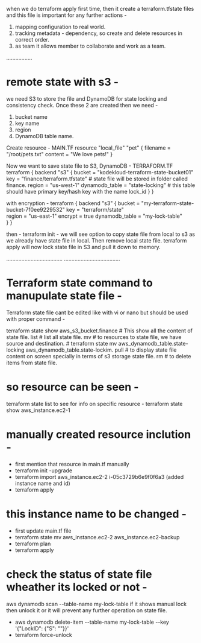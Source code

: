 when we do terraform apply first time, then it create a terraform.tfstate files and this file is important for any further actions - 
1. mapping configuration to real world. 
2. tracking metadata - dependency, so create and delete resources in correct order.
3. as team it allows member to collaborate and work as a team.

.................
# remote state with s3 - 
we need S3 to store the file and DynamoDB for state locking and consistency check.
Once these 2 are created then we need - 
1. bucket name
2. key name
3. region
4. DynamoDB table name.

Create resource - 
MAIN.TF
resource "local_file" "pet" {
  filename = "/root/pets.txt"
  content  = "We love pets!"
}

Now we want to save state file to S3, DynamoDB - 
TERRAFORM.TF
terraform {
  backend "s3" {
    bucket         = "kodekloud-terraform-state-bucket01"
    key            = "finance/terraform.tfstate"    # state file will be stored in folder called finance.
    region         = "us-west-1"
    dynamodb_table = "state-locking"    # this table should have primary key/hash key with the name lock_id
  }
}

with encryption - 
terraform {
  backend "s3" {
    bucket         = "my-terraform-state-bucket-7f0ee9229532"
    key            = "terraform/state"    
    region         = "us-east-1"
    encrypt     = true
    dynamodb_table = "my-lock-table"   
}
}

then - 
terraform init  - we will see option to copy state file from local to s3 as we already have state file in local.
Then remove local state file.
terraform apply will now lock state file in S3 and pull it down to memory.

.....................................
.....................................
# Terraform state command to manupulate state file - 
Terraform state file cant be edited like with vi or nano but should be used with proper command - 

terraform state show aws_s3_bucket.finance    # This show all the content of state file.
                list # list all state file.
                mv  # to resources to state file, we have source and destination.
                    # terraform state mv aws_dynamodb_table.state-locking aws_dynamodb_table.state-lockim. 
                pull # to display state file content on screen specially in terms of s3 storage state file.
                rm  # to delete items from state file.

# so resource can be seen - 
terraform state list 
to see for info on specific resource - 
terraform state show aws_instance.ec2-1

# manually created resource inclution - 
- first mention that resource in main.tf manually 
- terraform init -upgrade
- terraform import aws_instance.ec2-2 i-05c3729b6e9f0f6a3   (added instance name and id)
- terraform apply 

# this instance name to be changed - 
- first update main.tf file 
- terraform state mv aws_instance.ec2-2 aws_instance.ec2-backup
- terraform plan 
- terraform apply

# check the status of state file wheather its locked or not - 
aws dynamodb scan --table-name my-lock-table
if it shows manual lock then unlock it or it will prevent any further operation on state file.
- aws dynamodb delete-item --table-name my-lock-table --key '{"LockID": {"S": "<lockID>"}}'
- terraform force-unlock <lockID>